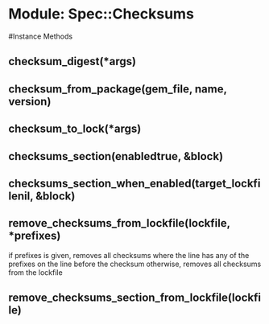 # Module: Spec::Checksums
    




#Instance Methods
## checksum_digest(*args) [](#method-i-checksum_digest)

## checksum_from_package(gem_file, name, version) [](#method-i-checksum_from_package)

## checksum_to_lock(*args) [](#method-i-checksum_to_lock)

## checksums_section(enabledtrue, &block) [](#method-i-checksums_section)

## checksums_section_when_enabled(target_lockfilenil, &block) [](#method-i-checksums_section_when_enabled)

## remove_checksums_from_lockfile(lockfile, *prefixes) [](#method-i-remove_checksums_from_lockfile)
if prefixes is given, removes all checksums where the line has any of the
prefixes on the line before the checksum otherwise, removes all checksums from
the lockfile

## remove_checksums_section_from_lockfile(lockfile) [](#method-i-remove_checksums_section_from_lockfile)

